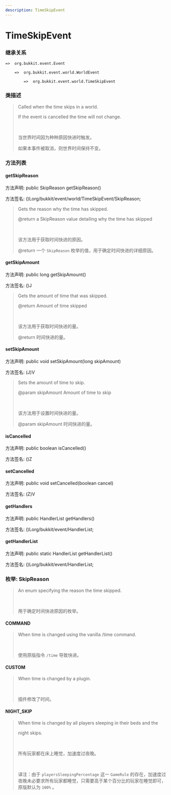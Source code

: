 ```yaml
---
description: TimeSkipEvent
---
```


# TimeSkipEvent

### 继承关系

    =>  org.bukkit.event.Event

        =>  org.bukkit.event.world.WorldEvent

            =>  org.bukkit.event.world.TimeSkipEvent

### 类描述

> Called when the time skips in a world.
> 
> If the event is cancelled the time will not change.
> 
> <br>
> 
> 当世界时间因为种种原因快进时触发。
> 
> 如果本事件被取消，则世界时间保持不变。

### 方法列表

#### getSkipReason

方法声明: public SkipReason getSkipReason()

方法签名: ()Lorg/bukkit/event/world/TimeSkipEvent/SkipReason;

> Gets the reason why the time has skipped.
> 
> @return a SkipReason value detailing why the time has skipped
> 
> <br>
> 
> 该方法用于获取时间快进的原因。
> 
> @return 一个 `SkipReason` 枚举的值，用于确定时间快进的详细原因。

#### getSkipAmount

方法声明: public long getSkipAmount()

方法签名: ()J

> Gets the amount of time that was skipped.
> 
> @return Amount of time skipped
> 
> <br>
> 
> 该方法用于获取时间快进的量。
> 
> @return 时间快进的量。

#### setSkipAmount

方法声明: public void setSkipAmount(long skipAmount)

方法签名: (J)V

> Sets the amount of time to skip.
> 
> @param skipAmount Amount of time to skip
> 
> <br>
> 
> 该方法用于设置时间快进的量。
> 
> @param skipAmount 时间快进的量。

#### isCancelled

方法声明: public boolean isCancelled()

方法签名: ()Z

#### setCancelled

方法声明: public void setCancelled(boolean cancel)

方法签名: (Z)V

#### getHandlers

方法声明: public HandlerList getHandlers()

方法签名: ()Lorg/bukkit/event/HandlerList;

#### getHandlerList

方法声明: public static HandlerList getHandlerList()

方法签名: ()Lorg/bukkit/event/HandlerList;

### 枚举: SkipReason

> An enum specifying the reason the time skipped.
> 
> <br>
> 
> 用于确定时间快进原因的枚举。

#### COMMAND

> When time is changed using the vanilla /time command.
> 
> <br>
> 
> 使用原版指令 `/time` 导致快进。

#### CUSTOM

> When time is changed by a plugin.
> 
> <br>
> 
> 插件修改了时间。

#### NIGHT_SKIP

> When time is changed by all players sleeping in their beds and the
> 
> night skips.
> 
> <br>
> 
> 所有玩家都在床上睡觉，加速度过夜晚。
> 
> <br>
> 
> 译注：由于 `playersSleepingPercentage` 这一 `GameRule` 的存在，加速度过夜晚未必要求所有玩家都睡觉，只需要高于某个百分比的玩家在睡觉即可，原版默认为 `100%` 。